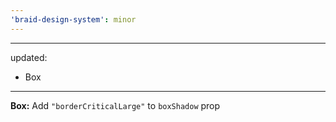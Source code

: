 ```yaml
---
'braid-design-system': minor
---
```


---
updated:
  - Box
---

**Box:** Add `"borderCriticalLarge"` to `boxShadow` prop
